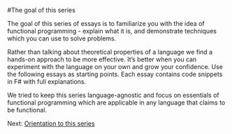 #The goal of this seriesThe goal of this series of essays is to familiarize you with the idea of functional programming - explain what it is, and demonstrate techniques which you can use to solve problems. Rather than talking about theoretical properties of a language we find a hands-on approach to be more effective. It’s better when you can experiment with the language on your own and grow your confidence. Use the following essays as starting points. Each essay contains code snippets in F# with full explanations.We tried to keep this series language-agnostic and focus on essentials of functional programming which are applicable in any language that claims to be functional. Next: [Orientation to this series](03_orientation_to_this_series.md)